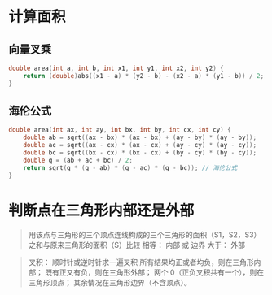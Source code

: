 # 计算面积

## 向量叉乘
```cpp
double area(int a, int b, int x1, int y1, int x2, int y2) {
    return (double)abs((x1 - a) * (y2 - b) - (x2 - a) * (y1 - b)) / 2; // S = 1/2 * |(x1 - y2) * (x2 - y1)|
}
```

## 海伦公式
```cpp
double area(int ax, int ay, int bx, int by, int cx, int cy) {
    double ab = sqrt((ax - bx) * (ax - bx) + (ay - by) * (ay - by));
    double ac = sqrt((ax - cx) * (ax - cx) + (ay - cy) * (ay - cy));
    double bc = sqrt((bx - cx) * (bx - cx) + (by - cy) * (by - cy));
    double q = (ab + ac + bc) / 2;
    return sqrt(q * (q - ab) * (q - ac) * (q - bc)); // 海伦公式
}
```


# 判断点在三角形内部还是外部

> 用该点与三角形的三个顶点连线构成的三个三角形的面积（S1，S2，S3）之和与原来三角形的面积（S）比较
  相等： 内部 或 边界
  大于： 外部

> 叉积： 顺时针或逆时针求一遍叉积
    所有结果均正或者均负，则在三角形内部；
    既有正又有负，则在三角形外部；
    两个 0（正负叉积共有一个），则在三角形顶点；
    其余情况在三角形边界（不含顶点）。
